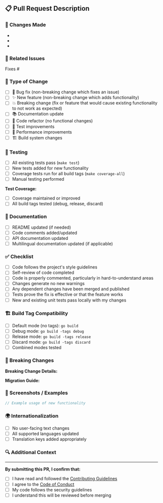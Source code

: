 ## 📋 Pull Request Description

### 🎯 Changes Made
<!-- Describe the changes you made. Be specific and include the "what" and "why" -->

- 
- 
- 

### 🔗 Related Issues
<!-- Link to related issues using "fixes #123", "closes #123", or "relates to #123" -->

Fixes #

### 📝 Type of Change
<!-- Check all that apply -->

- [ ] 🐛 Bug fix (non-breaking change which fixes an issue)
- [ ] ✨ New feature (non-breaking change which adds functionality)
- [ ] 💥 Breaking change (fix or feature that would cause existing functionality to not work as expected)
- [ ] 📚 Documentation update
- [ ] 🔧 Code refactor (no functional changes)
- [ ] 🧪 Test improvements
- [ ] 🚀 Performance improvements
- [ ] 🏗️ Build system changes

### 🧪 Testing
<!-- Describe how you tested your changes -->

- [ ] All existing tests pass (`make test`)
- [ ] New tests added for new functionality
- [ ] Coverage tests run for all build tags (`make coverage-all`)
- [ ] Manual testing performed

**Test Coverage:**
- [ ] Coverage maintained or improved
- [ ] All build tags tested (debug, release, discard)

### 📖 Documentation
<!-- Check all that apply -->

- [ ] README updated (if needed)
- [ ] Code comments added/updated
- [ ] API documentation updated
- [ ] Multilingual documentation updated (if applicable)

### ✅ Checklist
<!-- Verify all items before submitting -->

- [ ] Code follows the project's style guidelines
- [ ] Self-review of code completed
- [ ] Code is properly commented, particularly in hard-to-understand areas
- [ ] Changes generate no new warnings
- [ ] Any dependent changes have been merged and published
- [ ] Tests prove the fix is effective or that the feature works
- [ ] New and existing unit tests pass locally with my changes

### 🏗️ Build Tag Compatibility
<!-- Verify your changes work with all build modes -->

- [ ] Default mode (no tags): `go build`
- [ ] Debug mode: `go build -tags debug`
- [ ] Release mode: `go build -tags release`
- [ ] Discard mode: `go build -tags discard`
- [ ] Combined modes tested

### 🚨 Breaking Changes
<!-- If this is a breaking change, describe what breaks and how to migrate -->

**Breaking Change Details:**
<!-- Leave empty if no breaking changes -->

**Migration Guide:**
<!-- Provide steps for users to migrate their code -->

### 📸 Screenshots / Examples
<!-- Add screenshots or code examples if applicable -->

```go
// Example usage of new functionality
```

### 🌍 Internationalization
<!-- If your changes affect user-facing text -->

- [ ] No user-facing text changes
- [ ] All supported languages updated
- [ ] Translation keys added appropriately

### 🔍 Additional Context
<!-- Add any other context about the pull request here -->

---

**By submitting this PR, I confirm that:**
- [ ] I have read and followed the [Contributing Guidelines](docs/CONTRIBUTING.md)
- [ ] I agree to the [Code of Conduct](docs/CODE_OF_CONDUCT.md)
- [ ] My code follows the security guidelines
- [ ] I understand this will be reviewed before merging